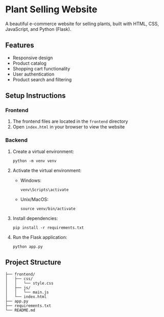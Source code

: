 # Plant Selling Website

A beautiful e-commerce website for selling plants, built with HTML, CSS, JavaScript, and Python (Flask).

## Features
- Responsive design
- Product catalog
- Shopping cart functionality
- User authentication
- Product search and filtering

## Setup Instructions

### Frontend
1. The frontend files are located in the `frontend` directory
2. Open `index.html` in your browser to view the website

### Backend
1. Create a virtual environment:
   ```
   python -m venv venv
   ```

2. Activate the virtual environment:
   - Windows:
     ```
     venv\Scripts\activate
     ```
   - Unix/MacOS:
     ```
     source venv/bin/activate
     ```

3. Install dependencies:
   ```
   pip install -r requirements.txt
   ```

4. Run the Flask application:
   ```
   python app.py
   ```

## Project Structure
```
├── frontend/
│   ├── css/
│   │   └── style.css
│   ├── js/
│   │   └── main.js
│   └── index.html
├── app.py
├── requirements.txt
└── README.md
``` 